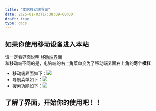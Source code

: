 ```yaml
---
title: "本站移动端界面"
date: 2025-01-03T17:38:09+08:00
draft: true
type: docs
---
```

## 如果你使用移动设备进入本站
请一定看界面说明 [移动端界面](/docs/android/)  
和移动端不同的是，电脑端的右上角菜单变为了移动端界面右上角的**两个横杠**
- 移动端界面如下：![](/img/mobile/mo-index.jpg)
- 导航菜单如下：![](/img/mobile/dh.jpg)
- 搜索功能如下：![](/img/mobile/search.jpg)
## 了解了界面，开始你的使用吧！！